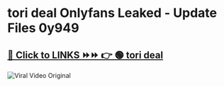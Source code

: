 
 # tori deal Onlyfans Leaked - Update Files 0y949

## <h2><a href="https://clipsfans.com/tori_deal&ref=git">🔗 Click to LINKS ⏩⏩ 👉 🟢 tori deal </a></h2>

<a href="https://clipsfans.com/tori_deal&ref=git" rel="nofollow" data-target="animated-image.originalLink"><img src="https://i.ibb.co.com/xMMVF88/686577567.gif" alt="Viral Video Original" style="max-width: 100%; display: inline-block;" data-target="animated-image.originalImage"></a>

